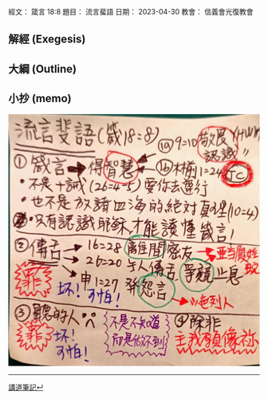 經文：   箴言 18:8
題目：   流言蜚語
日期：   2023-04-30
教會：   信義會光復教會


## 解經 (Exegesis)



## 大綱 (Outline)


## 小抄 (memo)

![images/2023-04-30-箴18.8小抄.jpg](images/2023-04-30-箴18.8小抄.jpg)

---


[講道筆記↵](README.md)


